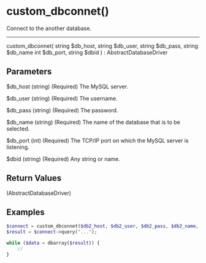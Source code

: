 # custom_dbconnet()

Connect to the another database.

---

custom_dbconnet( string $db_host, string $db_user, string $db_pass, string $db_name int $db_port, string $dbid ) : AbstractDatabaseDriver

## Parameters

$db_host (string) (Required) The MySQL server.

$db_user (string) (Required) The username.

$db_pass (string) (Required) The password.

$db_name (string) (Required) The name of the database that is to be selected.

$db_port (int) (Required) The TCP/IP port on which the MySQL server is listening.

$dbid (string) (Required) Any string or name.

## Return Values

(AbstractDatabaseDriver)

## Examples

```php
$connect = custom_dbconnet($db2_host, $db2_user, $db2_pass, $db2_name, 'customdb');
$result = $connect->query("...");

while ($data = dbarray($result)) {
    //
}
```
